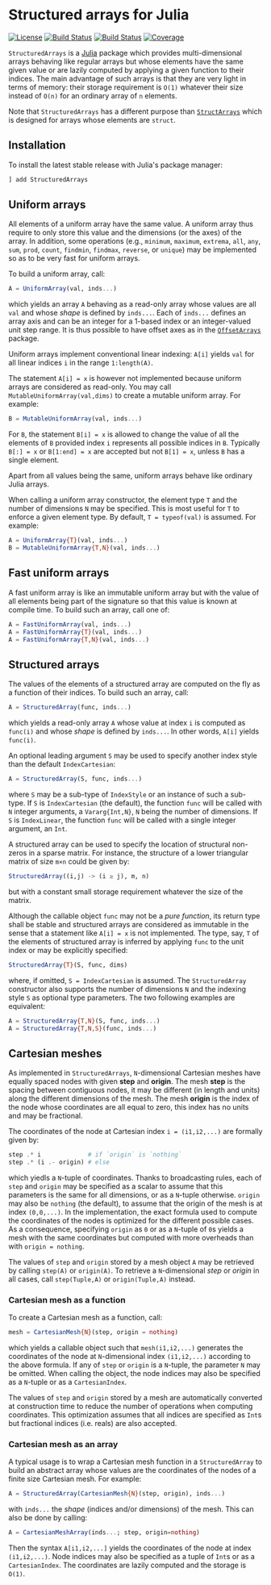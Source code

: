 # Structured arrays for Julia

[![License][license-img]][license-url]
[![Build Status][github-ci-img]][github-ci-url]
[![Build Status][appveyor-img]][appveyor-url]
[![Coverage][codecov-img]][codecov-url]

`StructuredArrays` is a [Julia][julia-url] package which provides multi-dimensional arrays
behaving like regular arrays but whose elements have the same given value or are lazily
computed by applying a given function to their indices. The main advantage of such arrays
is that they are very light in terms of memory: their storage requirement is `O(1)`
whatever their size instead of `O(n)` for an ordinary array of `n` elements.

Note that `StructuredArrays` has a different purpose than
[`StructArrays`](https://github.com/JuliaArrays/StructArrays.jl) which is designed for
arrays whose elements are `struct`.


## Installation

To install the latest stable release with Julia's package manager:

``` julia
] add StructuredArrays
```


## Uniform arrays

All elements of a uniform array have the same value. A uniform array thus require to only
store this value and the dimensions (or the axes) of the array. In addition, some
operations (e.g., `minimum`, `maximum`, `extrema`, `all`, `any`, `sum`, `prod`, `count`,
`findmin`, `findmax`, `reverse`, or `unique`) may be implemented so as to be very fast for
uniform arrays.

To build a uniform array, call:

```julia
A = UniformArray(val, inds...)
```

which yields an array `A` behaving as a read-only array whose values are all `val` and
whose *shape* is defined by `inds...`. Each of `inds...` defines an array axis and can be
an integer for a 1-based index or an integer-valued unit step range. It is thus possible
to have offset axes as in the
[`OffsetArrays`](https://github.com/JuliaArrays/OffsetArrays.jl) package.

Uniform arrays implement conventional linear indexing: `A[i]` yields `val` for all linear
indices `i` in the range `1:length(A)`.

The statement `A[i] = x` is however not implemented because uniform arrays are considered
as read-only. You may call `MutableUniformArray(val,dims)` to create a mutable uniform
array. For example:

```julia
B = MutableUniformArray(val, inds...)
```

For `B`, the statement `B[i] = x` is allowed to change the value of all the elements of
`B` provided index `i` represents all possible indices in `B`. Typically `B[:] = x` or
`B[1:end] = x` are accepted but not `B[1] = x`, unless `B` has a single element.

Apart from all values being the same, uniform arrays behave like ordinary Julia arrays.

When calling a uniform array constructor, the element type `T` and the number of
dimensions `N` may be specified. This is most useful for `T` to enforce a given element
type. By default, `T = typeof(val)` is assumed. For example:

```julia
A = UniformArray{T}(val, inds...)
B = MutableUniformArray{T,N}(val, inds...)
```


## Fast uniform arrays

A fast uniform array is like an immutable uniform array but with the value of all elements
being part of the signature so that this value is known at compile time. To build such an
array, call one of:

```julia
A = FastUniformArray(val, inds...)
A = FastUniformArray{T}(val, inds...)
A = FastUniformArray{T,N}(val, inds...)
```


## Structured arrays

The values of the elements of a structured array are computed on the fly as a function of
their indices. To build such an array, call:

```julia
A = StructuredArray(func, inds...)
```

which yields a read-only array `A` whose value at index `i` is computed as `func(i)` and
whose *shape* is defined by `inds...`. In other words, `A[i]` yields `func(i)`.

An optional leading argument `S` may be used to specify another index style than the
default `IndexCartesian`:

```julia
A = StructuredArray(S, func, inds...)
```

where `S` may be a sub-type of `IndexStyle` or an instance of such a sub-type. If `S` is
`IndexCartesian` (the default), the function `func` will be called with `N` integer
arguments, a `Vararg{Int,N}`, `N` being the number of dimensions. If `S` is `IndexLinear`,
the function `func` will be called with a single integer argument, an `Int`.

A structured array can be used to specify the location of structural non-zeros in a sparse
matrix. For instance, the structure of a lower triangular matrix of size `m×n` could be
given by:

```julia
StructuredArray((i,j) -> (i ≥ j), m, n)
```

but with a constant small storage requirement whatever the size of the matrix.

Although the callable object `func` may not be a *pure function*, its return type shall be
stable and structured arrays are considered as immutable in the sense that a statement
like `A[i] = x` is not implemented. The type, say, `T` of the elements of structured array
is inferred by applying `func` to the unit index or may be explicitly specified:

```julia
StructuredArray{T}(S, func, dims)
```

where, if omitted, `S = IndexCartesian` is assumed. The `StructuredArray` constructor also
supports the number of dimensions `N` and the indexing style `S` as optional type
parameters. The two following examples are equivalent:

```julia
A = StructuredArray{T,N}(S, func, inds...)
A = StructuredArray{T,N,S}(func, inds...)
```


## Cartesian meshes

As implemented in `StructuredArrays`, `N`-dimensional Cartesian meshes have equally spaced
nodes with given **step** and **origin**. The mesh **step** is the spacing between
contiguous nodes, it may be different (in length and units) along the different dimensions
of the mesh. The mesh **origin** is the index of the node whose coordinates are all equal
to zero, this index has no units and may be fractional.

The coordinates of the node at Cartesian index `i = (i1,i2,...)` are formally given by:

```julia
step .* i             # if `origin` is `nothing`
step .* (i .- origin) # else
```

which yiedls a `N`-tuple of coordinates. Thanks to broadcasting rules, each of `step` and
`origin` may be specified as a scalar to assume that this parameters is the same for all
dimensions, or as a `N`-tuple otherwise. `origin` may also be `nothing` (the default), to
assume that the origin of the mesh is at index `(0,0,...)`. In the implementation, the
exact formula used to compute the coordinates of the nodes is optimized for the different
possible cases. As a consequence, specifying `origin` as `0` or as a `N`-tuple of `0`s
yields a mesh with the same coordinates but computed with more overheads than with `origin
= nothing`.

The values of `step` and `origin` stored by a mesh object `A` may be retrieved by calling
`step(A)` or `origin(A)`. To retrieve a `N`-dimensional *step* or *origin* in all cases,
call `step(Tuple,A)` or `origin(Tuple,A)` instead.


### Cartesian mesh as a function

To create a Cartesian mesh as a function, call:

```julia
mesh = CartesianMesh{N}(step, origin = nothing)
```

which yields a callable object such that `mesh(i1,i2,...)` generates the coordinates of
the node at `N`-dimensional index `(i1,i2,...)` according to the above formula. If any of
`step` or `origin` is a `N`-tuple, the parameter `N` may be omitted. When calling the
object, the node indices may also be specified as a `N`-tuple or as a `CartesianIndex`.

The values of `step` and `origin` stored by a mesh are automatically converted at
construction time to reduce the number of operations when computing coordinates. This
optimization assumes that all indices are specified as `Int`s but fractional indices (i.e.
reals) are also accepted.


### Cartesian mesh as an array

A typical usage is to wrap a Cartesian mesh function in a `StructuredArray` to build an
abstract array whose values are the coordinates of the nodes of a finite size Cartesian
mesh. For example:

``` julia
A = StructuredArray(CartesianMesh{N}(step, origin), inds...)
```

with `inds...` the *shape* (indices and/or dimensions) of the mesh. This can also be done
by calling:


``` julia
A = CartesianMeshArray(inds...; step, origin=nothing)
```

Then the syntax `A[i1,i2,...]` yields the coordinates of the node at index `(i1,i2,...)`.
Node indices may also be specified as a tuple of `Int`s or as a `CartesianIndex`. The
coordinates are lazily computed and the storage is `O(1)`.


[license-url]: ./LICENSE.md
[license-img]: http://img.shields.io/badge/license-MIT-brightgreen.svg?style=flat

[github-ci-img]: https://github.com/emmt/StructuredArrays.jl/actions/workflows/CI.yml/badge.svg?branch=master
[github-ci-url]: https://github.com/emmt/StructuredArrays.jl/actions/workflows/CI.yml?query=branch%3Amaster

[appveyor-img]: https://ci.appveyor.com/api/projects/status/github/emmt/StructuredArrays.jl?branch=master
[appveyor-url]: https://ci.appveyor.com/project/emmt/StructuredArrays-jl/branch/master

[codecov-img]: https://codecov.io/github/emmt/StructuredArrays.jl/graph/badge.svg?token=QhmKO7PmN1
[codecov-url]: https://codecov.io/github/emmt/StructuredArrays.jl

[julia-url]: https://julialang.org/
[julia-pkgs-url]: https://pkg.julialang.org/
